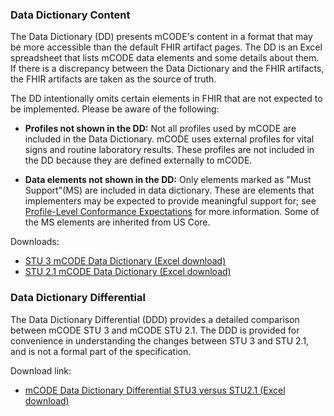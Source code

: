### Data Dictionary Content

The Data Dictionary (DD) presents mCODE's content in a format that may be more accessible than the default FHIR artifact pages. The DD is an Excel spreadsheet that lists mCODE data elements and some details about them. If there is a discrepancy between the Data Dictionary and the FHIR artifacts, the FHIR artifacts are taken as the source of truth.

The DD intentionally omits certain elements in FHIR that are not expected to be implemented. Please be aware of the following:

* **Profiles not shown in the DD:** Not all profiles used by mCODE are included in the Data Dictionary. mCODE uses external profiles for vital signs and routine laboratory results. These profiles are not included in the DD because they are defined externally to mCODE.

* **Data elements not shown in the DD:** Only elements marked as "Must Support"(MS) are included in data dictionary. These are elements that implementers may be expected to provide meaningful support for; see [Profile-Level Conformance Expectations](conformance-profiles.html#profile-level-conformance-expectations) for more information. Some of the MS elements are inherited from US Core.

Downloads:

* [STU 3 mCODE Data Dictionary (Excel download)](data-dictionary/mCODEDataDictionary-STU3.xlsx)
* [STU 2.1 mCODE Data Dictionary (Excel download)](https://hl7.org/fhir/us/mcode/mCODEDataDictionary-STU2.1.xlsx)


### Data Dictionary Differential

The Data Dictionary Differential (DDD) provides a detailed comparison between mCODE STU 3 and mCODE STU 2.1. The DDD is provided for convenience in understanding the changes between STU 3 and STU 2.1, and is not a formal part of the specification.

Download link:

* [mCODE Data Dictionary Differential STU3 versus STU2.1 (Excel download)](data-dictionary/mCODEDataDictionary-STU3-vs-STU2.1.xlsx)